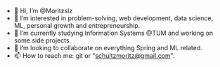 - 👋 Hi, I’m @Moritzslz
- 👀 I’m interested in problem-solving, web development, data science, ML, personal growth and entrepreneurship.
- 🌱 I’m currently studying Information Systems @TUM and working on some side projects.
- 💞️ I’m looking to collaborate on everything Spring and ML related.
- 📫 How to reach me: git or "schultzmoritz@gmail.com".


